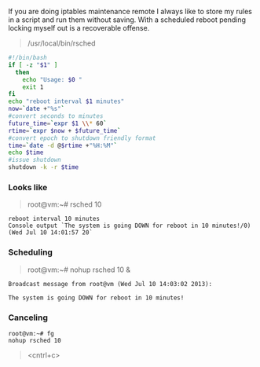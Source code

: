 



If you are doing iptables maintenance remote I always like to store my rules in a script and run them without saving. With a scheduled reboot pending locking myself out is a recoverable offense.


> /usr/local/bin/rsched

```bash
#!/bin/bash
if [ -z "$1" ]
  then
    echo "Usage: $0 "
    exit 1
fi
echo "reboot interval $1 minutes"
now=`date +"%s"`
#convert seconds to minutes
future_time=`expr $1 \\* 60`
rtime=`expr $now + $future_time`
#convert epoch to shutdown friendly format
time=`date -d @$rtime +"%H:%M"`
echo $time
#issue shutdown
shutdown -k -r $time
```

### Looks like

> root@vm:~# rsched 10

```plaintext
reboot interval 10 minutes
Console output `The system is going DOWN for reboot in 10 minutes!/0) (Wed Jul 10 14:01:57 20`
```

### Scheduling

> root@vm:~# nohup rsched 10 &

```plaintext
Broadcast message from root@vm (Wed Jul 10 14:03:02 2013):

The system is going DOWN for reboot in 10 minutes!
```

### Canceling

```plaintext
root@vm:~# fg
nohup rsched 10
```
> <cntrl+c>
